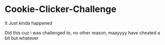 # Cookie-Clicker-Challenge
It Just kinda happened

Did this cuz i was challenged to, no other reason, maayyyy have cheated a bit but whatever

